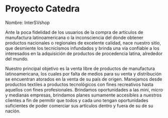 # Proyecto Catedra
 Nombre: InterSVshop

Ante la poca fidelidad de los usuarios de la compra de artículos de manufactura latinoamericana o la inconsciencia del donde obtener productos  nacionales o regionales de excelente calidad, nace nuestro sitio, que desmiente los tecnicismos infundados y brinda una vía confiable a los interesados en la adquisición de productos de procedencia latina, alrededor del mundo.


Nuestro principal objetivo es la venta libre de productos de manufactura latinoamericana, los cuales por falta de medios para su venta y distribución se encuentran atorados en la venta de su país de origen.
Manejamos desde  productos textiles a productos tecnológicos con fines recreativos hasta aquellos con fines profesionales.
Brindamos oportunidades a las mini, micro y medianas empresas, brindamos planes sumamente accesibles a nuestros clientes a fin de permitir que todos y cada uno tengan oportunidades suficientes de poder comerciar sus artículos dentro y fuera de su de su nación.   



